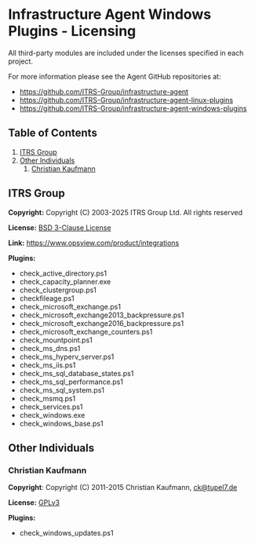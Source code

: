# Infrastructure Agent Windows Plugins - Licensing
All third-party modules are included under the licenses specified in each
project.

For more information please see the Agent GitHub repositories at:
* https://github.com/ITRS-Group/infrastructure-agent
* https://github.com/ITRS-Group/infrastructure-agent-linux-plugins
* https://github.com/ITRS-Group/infrastructure-agent-windows-plugins

## Table of Contents
1. [ITRS Group](#ITRS-Group)
2. [Other Individuals](#Other-Individuals)
   1. [Christian Kaufmann](#Christian-Kaufmann)

## ITRS Group
**Copyright:** Copyright (C) 2003-2025 ITRS Group Ltd. All rights reserved

**License:** [BSD 3-Clause License](licenses/BSD-3.0)

**Link:** https://www.opsview.com/product/integrations

**Plugins:**
* check_active_directory.ps1
* check_capacity_planner.exe
* check_clustergroup.ps1
* checkfileage.ps1
* check_microsoft_exchange.ps1
* check_microsoft_exchange2013_backpressure.ps1
* check_microsoft_exchange2016_backpressure.ps1
* check_microsoft_exchange_counters.ps1
* check_mountpoint.ps1
* check_ms_dns.ps1
* check_ms_hyperv_server.ps1
* check_ms_iis.ps1
* check_ms_sql_database_states.ps1
* check_ms_sql_performance.ps1
* check_ms_sql_system.ps1
* check_msmq.ps1
* check_services.ps1
* check_windows.exe
* check_windows_base.ps1

## Other Individuals
### Christian Kaufmann
**Copyright**: Copyright (C) 2011-2015 Christian Kaufmann, ck@tupel7.de

**License:** [GPLv3](licenses/GPL-3.0)

**Plugins:**
* check_windows_updates.ps1

